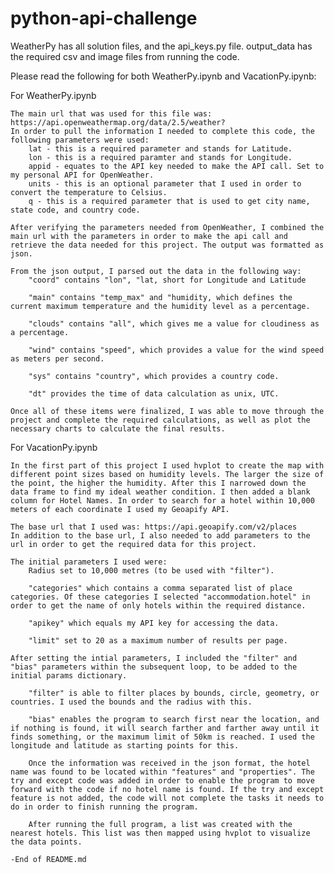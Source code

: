 # python-api-challenge

WeatherPy has all solution files, and the api_keys.py file. 
output_data has the required csv and image files from running the code. 

Please read the following for both WeatherPy.ipynb and VacationPy.ipynb: 

For WeatherPy.ipynb

    The main url that was used for this file was: https://api.openweathermap.org/data/2.5/weather?
    In order to pull the information I needed to complete this code, the following parameters were used:
        lat - this is a required parameter and stands for Latitude. 
        lon - this is a required paramter and stands for Longitude.
        appid - equates to the API key needed to make the API call. Set to my personal API for OpenWeather.
        units - this is an optional parameter that I used in order to convert the temperature to Celsius. 
        q - this is a required parameter that is used to get city name, state code, and country code. 

    After verifying the parameters needed from OpenWeather, I combined the main url with the parameters in order to make the api call and retrieve the data needed for this project. The output was formatted as json. 

    From the json output, I parsed out the data in the following way:
        "coord" contains "lon", "lat, short for Longitude and Latitude 

        "main" contains "temp_max" and "humidity, which defines the current maximum temperature and the humidity level as a percentage. 

        "clouds" contains "all", which gives me a value for cloudiness as a percentage. 

        "wind" contains "speed", which provides a value for the wind speed as meters per second. 

        "sys" contains "country", which provides a country code. 

        "dt" provides the time of data calculation as unix, UTC. 

    Once all of these items were finalized, I was able to move through the project and complete the required calculations, as well as plot the necessary charts to calculate the final results. 


For VacationPy.ipynb

    In the first part of this project I used hvplot to create the map with different point sizes based on humidity levels. The larger the size of the point, the higher the humidity. After this I narrowed down the data frame to find my ideal weather condition. I then added a blank column for Hotel Names. In order to search for a hotel within 10,000 meters of each coordinate I used my Geoapify API. 

    The base url that I used was: https://api.geoapify.com/v2/places
    In addition to the base url, I also needed to add parameters to the url in order to get the required data for this project. 
    
    The initial parameters I used were:
        Radius set to 10,000 metres (to be used with "filter").

        "categories" which contains a comma separated list of place categories. Of these categories I selected "accommodation.hotel" in order to get the name of only hotels within the required distance. 

        "apikey" which equals my API key for accessing the data. 

        "limit" set to 20 as a maximum number of results per page. 

    After setting the intial parameters, I included the "filter" and "bias" parameters within the subsequent loop, to be added to the initial params dictionary. 

        "filter" is able to filter places by bounds, circle, geometry, or countries. I used the bounds and the radius with this. 

        "bias" enables the program to search first near the location, and if nothing is found, it will search farther and farther away until it finds something, or the maximum limit of 50km is reached. I used the longitude and latitude as starting points for this. 

        Once the information was received in the json format, the hotel name was found to be located within "features" and "properties". The try and except code was added in order to enable the program to move forward with the code if no hotel name is found. If the try and except feature is not added, the code will not complete the tasks it needs to do in order to finish running the program. 

        After running the full program, a list was created with the nearest hotels. This list was then mapped using hvplot to visualize the data points.  

    -End of README.md
